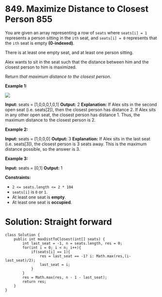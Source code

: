 # 849. Maximize Distance to Closest Person 855
You are given an array representing a row of  `seats`  where  `seats[i] = 1`  represents a person sitting in the  `ith`  seat, and  `seats[i] = 0`  represents that the  `ith`  seat is empty  **(0-indexed)**.

There is at least one empty seat, and at least one person sitting.

Alex wants to sit in the seat such that the distance between him and the closest person to him is maximized.

Return  _that maximum distance to the closest person_.

**Example 1:**

![](https://assets.leetcode.com/uploads/2020/09/10/distance.jpg)

**Input:** seats = [1,0,0,0,1,0,1]
**Output:** 2
**Explanation:** 
If Alex sits in the second open seat (i.e. seats[2]), then the closest person has distance 2.
If Alex sits in any other open seat, the closest person has distance 1.
Thus, the maximum distance to the closest person is 2.

**Example 2:**

**Input:** seats = [1,0,0,0]
**Output:** 3
**Explanation:** 
If Alex sits in the last seat (i.e. seats[3]), the closest person is 3 seats away.
This is the maximum distance possible, so the answer is 3.

**Example 3:**

**Input:** seats = [0,1]
**Output:** 1

**Constraints:**

-   `2 <= seats.length <= 2 * 104`
-   `seats[i]` is  `0`  or `1`.
-   At least one seat is  **empty**.
-   At least one seat is  **occupied**.

# Solution: Straight forward
```
class Solution {
    public int maxDistToClosest(int[] seats) {
        int last_seat = -1, n = seats.length, res = 0;
        for(int i = 0; i < n; i++){
            if(seats[i] == 1){
                res = last_seat == -1? i: Math.max(res,(i-last_seat)/2);
                last_seat = i;
            }
        }
        res = Math.max(res, n - 1 - last_seat);
        return res;
    }
}
```